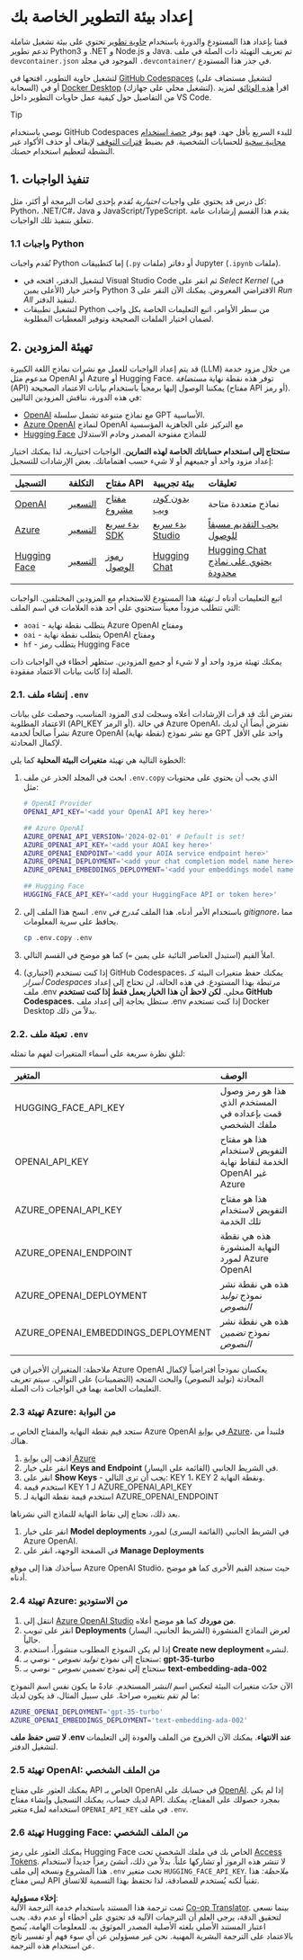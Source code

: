 <!--
CO_OP_TRANSLATOR_METADATA:
{
  "original_hash": "f12faf55ab620aef9f6761679b7ac68b",
  "translation_date": "2025-07-09T07:22:10+00:00",
  "source_file": "00-course-setup/SETUP.md",
  "language_code": "ar"
}
-->
# إعداد بيئة التطوير الخاصة بك

قمنا بإعداد هذا المستودع والدورة باستخدام [حاوية تطوير](https://containers.dev?WT.mc_id=academic-105485-koreyst) تحتوي على بيئة تشغيل شاملة تدعم تطوير Python3 و .NET و Node.js و Java. تم تعريف التهيئة ذات الصلة في ملف `devcontainer.json` الموجود في مجلد `.devcontainer/` في جذر هذا المستودع.

لتشغيل حاوية التطوير، افتحها في [GitHub Codespaces](https://docs.github.com/en/codespaces/overview?WT.mc_id=academic-105485-koreyst) (لتشغيل مستضاف على السحابة) أو في [Docker Desktop](https://docs.docker.com/desktop/?WT.mc_id=academic-105485-koreyst) (لتشغيل محلي على جهازك). اقرأ [هذه الوثائق](https://code.visualstudio.com/docs/devcontainers/containers?WT.mc_id=academic-105485-koreyst) لمزيد من التفاصيل حول كيفية عمل حاويات التطوير داخل VS Code.

> [!TIP]  
> نوصي باستخدام GitHub Codespaces للبدء السريع بأقل جهد. فهو يوفر [حصة استخدام مجانية سخية](https://docs.github.com/billing/managing-billing-for-github-codespaces/about-billing-for-github-codespaces#monthly-included-storage-and-core-hours-for-personal-accounts?WT.mc_id=academic-105485-koreyst) للحسابات الشخصية. قم بضبط [فترات التوقف](https://docs.github.com/codespaces/setting-your-user-preferences/setting-your-timeout-period-for-github-codespaces?WT.mc_id=academic-105485-koreyst) لإيقاف أو حذف الأكواد غير النشطة لتعظيم استخدام حصتك.

## 1. تنفيذ الواجبات

كل درس قد يحتوي على واجبات _اختيارية_ تُقدم بإحدى لغات البرمجة أو أكثر، مثل: Python، .NET/C#، Java و JavaScript/TypeScript. يقدم هذا القسم إرشادات عامة تتعلق بتنفيذ تلك الواجبات.

### 1.1 واجبات Python

تُقدم واجبات Python إما كتطبيقات (`.py` ملفات) أو دفاتر Jupyter (`.ipynb` ملفات).  
- لتشغيل الدفتر، افتحه في Visual Studio Code ثم انقر على _Select Kernel_ (في الأعلى يمين) واختر خيار Python 3 الافتراضي المعروض. يمكنك الآن النقر على _Run All_ لتنفيذ الدفتر.  
- لتشغيل تطبيقات Python من سطر الأوامر، اتبع التعليمات الخاصة بكل واجب لضمان اختيار الملفات الصحيحة وتوفير المعطيات المطلوبة.

## 2. تهيئة المزودين

قد يتم إعداد الواجبات للعمل مع نشرات نماذج اللغة الكبيرة (LLM) من خلال مزود خدمة مدعوم مثل OpenAI أو Azure أو Hugging Face. توفر هذه نقطة نهاية _مستضافة_ (API) يمكننا الوصول إليها برمجياً باستخدام بيانات الاعتماد الصحيحة (مفتاح API أو رمز). في هذه الدورة، نناقش المزودين التاليين:

 - [OpenAI](https://platform.openai.com/docs/models?WT.mc_id=academic-105485-koreyst) مع نماذج متنوعة تشمل سلسلة GPT الأساسية.  
 - [Azure OpenAI](https://learn.microsoft.com/azure/ai-services/openai/?WT.mc_id=academic-105485-koreyst) لنماذج OpenAI مع التركيز على الجاهزية المؤسسية  
 - [Hugging Face](https://huggingface.co/docs/hub/index?WT.mc_id=academic-105485-koreyst) للنماذج مفتوحة المصدر وخادم الاستدلال

**ستحتاج إلى استخدام حساباتك الخاصة لهذه التمارين**. الواجبات اختيارية، لذا يمكنك اختيار إعداد مزود واحد أو جميعهم أو لا شيء حسب اهتماماتك. بعض الإرشادات للتسجيل:

| التسجيل | التكلفة | مفتاح API | بيئة تجريبية | تعليقات |
|:---|:---|:---|:---|:---|
| [OpenAI](https://platform.openai.com/signup?WT.mc_id=academic-105485-koreyst)| [التسعير](https://openai.com/pricing#language-models?WT.mc_id=academic-105485-koreyst)| [مفتاح مشروع](https://platform.openai.com/api-keys?WT.mc_id=academic-105485-koreyst) | [بدون كود، ويب](https://platform.openai.com/playground?WT.mc_id=academic-105485-koreyst) | نماذج متعددة متاحة |
| [Azure](https://aka.ms/azure/free?WT.mc_id=academic-105485-koreyst)| [التسعير](https://azure.microsoft.com/pricing/details/cognitive-services/openai-service/?WT.mc_id=academic-105485-koreyst)| [بدء سريع SDK](https://learn.microsoft.com/azure/ai-services/openai/quickstart?WT.mc_id=academic-105485-koreyst)| [بدء سريع Studio](https://learn.microsoft.com/azure/ai-services/openai/quickstart?WT.mc_id=academic-105485-koreyst) |  [يجب التقديم مسبقاً للوصول](https://learn.microsoft.com/azure/ai-services/openai/?WT.mc_id=academic-105485-koreyst)|
| [Hugging Face](https://huggingface.co/join?WT.mc_id=academic-105485-koreyst) | [التسعير](https://huggingface.co/pricing) | [رموز الوصول](https://huggingface.co/docs/hub/security-tokens?WT.mc_id=academic-105485-koreyst) | [Hugging Chat](https://huggingface.co/chat/?WT.mc_id=academic-105485-koreyst)| [Hugging Chat يحتوي على نماذج محدودة](https://huggingface.co/chat/models?WT.mc_id=academic-105485-koreyst) |
| | | | | |

اتبع التعليمات أدناه لـ _تهيئة_ هذا المستودع للاستخدام مع المزودين المختلفين. الواجبات التي تتطلب مزوداً معيناً ستحتوي على أحد هذه العلامات في اسم الملف:  
 - `aoai` - يتطلب نقطة نهاية Azure OpenAI ومفتاح  
 - `oai` - يتطلب نقطة نهاية OpenAI ومفتاح  
 - `hf` - يتطلب رمز Hugging Face

يمكنك تهيئة مزود واحد أو لا شيء أو جميع المزودين. ستظهر أخطاء في الواجبات ذات الصلة إذا كانت بيانات الاعتماد مفقودة.

###  2.1. إنشاء ملف `.env`

نفترض أنك قد قرأت الإرشادات أعلاه وسجلت لدى المزود المناسب، وحصلت على بيانات الاعتماد المطلوبة (API_KEY أو الرمز). في حالة Azure OpenAI، نفترض أيضاً أن لديك نشراً صالحاً لخدمة Azure OpenAI (نقطة نهاية) مع نشر نموذج GPT واحد على الأقل لإكمال المحادثة.

الخطوة التالية هي تهيئة **متغيرات البيئة المحلية** كما يلي:

1. ابحث في المجلد الجذر عن ملف `.env.copy` الذي يجب أن يحتوي على محتويات مثل:

   ```bash
   # OpenAI Provider
   OPENAI_API_KEY='<add your OpenAI API key here>'

   ## Azure OpenAI
   AZURE_OPENAI_API_VERSION='2024-02-01' # Default is set!
   AZURE_OPENAI_API_KEY='<add your AOAI key here>'
   AZURE_OPENAI_ENDPOINT='<add your AOIA service endpoint here>'
   AZURE_OPENAI_DEPLOYMENT='<add your chat completion model name here>' 
   AZURE_OPENAI_EMBEDDINGS_DEPLOYMENT='<add your embeddings model name here>'

   ## Hugging Face
   HUGGING_FACE_API_KEY='<add your HuggingFace API or token here>'
   ```

2. انسخ هذا الملف إلى `.env` باستخدام الأمر أدناه. هذا الملف _مُدرج في gitignore_، مما يحافظ على سرية المعلومات.

   ```bash
   cp .env.copy .env
   ```

3. املأ القيم (استبدل العناصر النائبة على يمين `=`) كما هو موضح في القسم التالي.

3. (اختياري) إذا كنت تستخدم GitHub Codespaces، يمكنك حفظ متغيرات البيئة كـ _أسرار Codespaces_ مرتبطة بهذا المستودع. في هذه الحالة، لن تحتاج إلى إعداد ملف .env محلي. **لكن لاحظ أن هذا الخيار يعمل فقط إذا كنت تستخدم GitHub Codespaces.** ستظل بحاجة إلى إعداد ملف .env إذا كنت تستخدم Docker Desktop بدلاً من ذلك.

### 2.2. تعبئة ملف `.env`

لنلقِ نظرة سريعة على أسماء المتغيرات لفهم ما تمثله:

| المتغير  | الوصف  |
| :--- | :--- |
| HUGGING_FACE_API_KEY | هذا هو رمز وصول المستخدم الذي قمت بإعداده في ملفك الشخصي |
| OPENAI_API_KEY | هذا هو مفتاح التفويض لاستخدام الخدمة لنقاط نهاية OpenAI غير Azure |
| AZURE_OPENAI_API_KEY | هذا هو مفتاح التفويض لاستخدام تلك الخدمة |
| AZURE_OPENAI_ENDPOINT | هذه هي نقطة النهاية المنشورة لمورد Azure OpenAI |
| AZURE_OPENAI_DEPLOYMENT | هذه هي نقطة نشر نموذج _توليد النصوص_ |
| AZURE_OPENAI_EMBEDDINGS_DEPLOYMENT | هذه هي نقطة نشر نموذج _تضمين النصوص_ |
| | |

ملاحظة: المتغيران الأخيران في Azure OpenAI يعكسان نموذجاً افتراضياً لإكمال المحادثة (توليد النصوص) والبحث المتجه (التضمينات) على التوالي. سيتم تعريف التعليمات الخاصة بهما في الواجبات ذات الصلة.

### 2.3 تهيئة Azure: من البوابة

ستجد قيم نقطة النهاية والمفتاح الخاص بـ Azure OpenAI في [بوابة Azure](https://portal.azure.com?WT.mc_id=academic-105485-koreyst)، فلنبدأ من هناك.

1. اذهب إلى [بوابة Azure](https://portal.azure.com?WT.mc_id=academic-105485-koreyst)  
1. انقر على خيار **Keys and Endpoint** في الشريط الجانبي (القائمة على اليسار).  
1. انقر على **Show Keys** - يجب أن ترى التالي: KEY 1، KEY 2 ونقطة النهاية.  
1. استخدم قيمة KEY 1 لـ AZURE_OPENAI_API_KEY  
1. استخدم قيمة نقطة النهاية لـ AZURE_OPENAI_ENDPOINT

بعد ذلك، نحتاج إلى نقاط النهاية للنماذج التي نشرناها.

1. انقر على خيار **Model deployments** في الشريط الجانبي (القائمة اليسرى) لمورد Azure OpenAI.  
1. في الصفحة الوجهة، انقر على **Manage Deployments**

سيأخذك هذا إلى موقع Azure OpenAI Studio، حيث سنجد القيم الأخرى كما هو موضح أدناه.

### 2.4 تهيئة Azure: من الاستوديو

1. انتقل إلى [Azure OpenAI Studio](https://oai.azure.com?WT.mc_id=academic-105485-koreyst) **من موردك** كما هو موضح أعلاه.  
1. انقر على تبويب **Deployments** (الشريط الجانبي، اليسار) لعرض النماذج المنشورة حالياً.  
1. إذا لم يكن النموذج المطلوب منشوراً، استخدم **Create new deployment** لنشره.  
1. ستحتاج إلى نموذج _توليد نصوص_ - نوصي بـ: **gpt-35-turbo**  
1. ستحتاج إلى نموذج _تضمين نصوص_ - نوصي بـ **text-embedding-ada-002**

الآن حدّث متغيرات البيئة لتعكس اسم _النشر_ المستخدم. عادةً ما يكون نفس اسم النموذج ما لم تقم بتغييره صراحةً. على سبيل المثال، قد يكون لديك:

```bash
AZURE_OPENAI_DEPLOYMENT='gpt-35-turbo'
AZURE_OPENAI_EMBEDDINGS_DEPLOYMENT='text-embedding-ada-002'
```

**لا تنس حفظ ملف .env عند الانتهاء**. يمكنك الآن الخروج من الملف والعودة إلى التعليمات لتشغيل الدفتر.

### 2.5 تهيئة OpenAI: من الملف الشخصي

يمكنك العثور على مفتاح API الخاص بـ OpenAI في حسابك على [OpenAI](https://platform.openai.com/api-keys?WT.mc_id=academic-105485-koreyst). إذا لم يكن لديك حساب، يمكنك التسجيل وإنشاء مفتاح API. بمجرد حصولك على المفتاح، يمكنك استخدامه لملء متغير `OPENAI_API_KEY` في ملف `.env`.

### 2.6 تهيئة Hugging Face: من الملف الشخصي

يمكنك العثور على رمز Hugging Face الخاص بك في ملفك الشخصي تحت [Access Tokens](https://huggingface.co/settings/tokens?WT.mc_id=academic-105485-koreyst). لا تنشر هذه الرموز أو تشاركها علناً. بدلاً من ذلك، أنشئ رمزاً جديداً لاستخدام هذا المشروع ونسخه إلى ملف `.env` تحت متغير `HUGGING_FACE_API_KEY`. _ملاحظة:_ هذا ليس مفتاح API تقنياً لكنه يُستخدم للمصادقة، لذا نحتفظ بهذا التسمية للاتساق.

**إخلاء مسؤولية**:  
تمت ترجمة هذا المستند باستخدام خدمة الترجمة الآلية [Co-op Translator](https://github.com/Azure/co-op-translator). بينما نسعى لتحقيق الدقة، يرجى العلم أن الترجمات الآلية قد تحتوي على أخطاء أو عدم دقة. يجب اعتبار المستند الأصلي بلغته الأصلية المصدر الموثوق به. للمعلومات الهامة، يُنصح بالاعتماد على الترجمة البشرية المهنية. نحن غير مسؤولين عن أي سوء فهم أو تفسير ناتج عن استخدام هذه الترجمة.